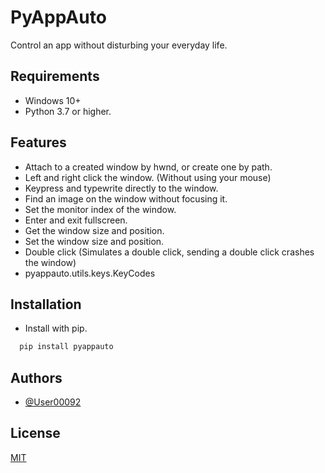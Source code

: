 
# PyAppAuto

Control an app without disturbing your everyday life.

## Requirements

- Windows 10+
- Python 3.7 or higher.

## Features

- Attach to a created window by hwnd, or create one by path.
- Left and right click the window. (Without using your mouse)
- Keypress and typewrite directly to the window.
- Find an image on the window without focusing it.
- Set the monitor index of the window.
- Enter and exit fullscreen.
- Get the window size and position.
- Set the window size and position.
- Double click (Simulates a double click, sending a double click crashes the window)
- pyappauto.utils.keys.KeyCodes

## Installation

- Install with pip.

```cmd
  pip install pyappauto
```
    
## Authors

- [@User00092](https://github.com/User00092)


## License

[MIT](https://choosealicense.com/licenses/mit/)

